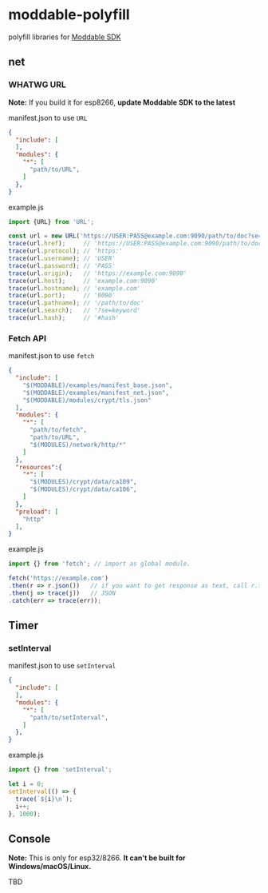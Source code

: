 # moddable-polyfill
polyfill libraries for [Moddable SDK](https://github.com/Moddable-OpenSource/moddable)

## net
### WHATWG URL

**Note:** If you build it for esp8266, **update Moddable SDK to the latest**

manifest.json to use `URL`
```json
{
  "include": [
  ],
  "modules": {
    "*": [
      "path/to/URL",
    ]
  },
}

```

example.js
```js
import {URL} from 'URL';

const url = new URL('https://USER:PASS@example.com:9090/path/to/doc?se=keyword#hash');
trace(url.href);     // 'https://USER:PASS@example.com:9090/path/to/doc?se=keyword#hash'
trace(url.protocol); // 'https:'
trace(url.username); // 'USER'
trace(url.password); // 'PASS'
trace(url.origin);   // 'https://example.com:9090'
trace(url.host);     // 'example.com:9090'
trace(url.hostname); // 'example.com'
trace(url.port);     // '9090'
trace(url.pathname); // '/path/to/doc'
trace(url.search);   // '?se=keyword'
trace(url.hash);     // '#hash'
```

### Fetch API

manifest.json to use `fetch`
```json
{
  "include": [
    "$(MODDABLE)/examples/manifest_base.json",
    "$(MODDABLE)/examples/manifest_net.json",
    "$(MODDABLE)/modules/crypt/tls.json"
  ],
  "modules": {
    "*": [
      "path/to/fetch",
      "path/to/URL",
      "$(MODULES)/network/http/*"
    ]
  },
  "resources":{
    "*": [
      "$(MODULES)/crypt/data/ca109",
      "$(MODULES)/crypt/data/ca106",
    ]
  },
  "preload": [
    "http"
  ],
}
```

example.js
```js
import {} from 'fetch'; // import as global module.

fetch('https://example.com')
.then(r => r.json())   // if you want to get response as text, call r.text()
.then(j => trace(j))   // JSON
.catch(err => trace(err));
```

## Timer
### setInterval

manifest.json to use `setInterval`
```json
{
  "include": [
  ],
  "modules": {
    "*": [
      "path/to/setInterval",
    ]
  },
}

```

example.js
```js
import {} from 'setInterval';

let i = 0;
setInterval(() => {
  trace(`${i}\n`);
  i++;
}, 1000);

```

## Console
**Note:** This is only for esp32/8266. **It can't be built for Windows/macOS/Linux.**

TBD
